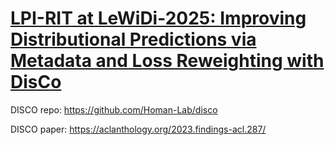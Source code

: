 # [LPI-RIT at LeWiDi-2025: Improving Distributional Predictions via Metadata and Loss Reweighting with DisCo](https://arxiv.org/abs/2508.08163)

DISCO repo: <https://github.com/Homan-Lab/disco>

DISCO paper: <https://aclanthology.org/2023.findings-acl.287/>
